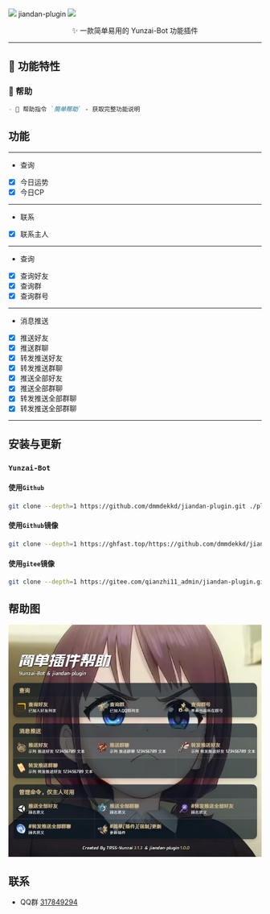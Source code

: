 
# <h1 align="center">
  <img src="https://emojis.slackmojis.com/emojis/images/1613285697/12806/rocket.gif?1613285697" width="30"/>
  jiandan-plugin 
  <img src="https://emojis.slackmojis.com/emojis/images/1613285697/12806/rocket.gif?1613285697" width="30"/>
</h1>
<p align="center">✨ 一款简单易用的 Yunzai-Bot 功能插件</p>

---

## 🚀 功能特性

### 📜 帮助
```markdown
- 🎯 帮助指令 `简单帮助` - 获取完整功能说明
```


## 功能

---

- 查询

- [x] 今日运势
- [x] 今日CP

---

- 联系

- [x] 联系主人
---

- 查询

- [x] 查询好友
- [x] 查询群
- [x] 查询群号

---

- 消息推送

- [x] 推送好友
- [x] 推送群聊
- [x] 转发推送好友
- [x] 转发推送群聊
- [x] 推送全部好友
- [x] 推送全部群聊
- [x] 转发推送全部群聊
- [x] 转发推送全部群聊

---

## 安装与更新

### `Yunzai-Bot`

#### 使用`Github`

```bash
git clone --depth=1 https://github.com/dmmdekkd/jiandan-plugin.git ./plugins/jiandan-plugin
```

#### 使用`Github`镜像

```bash
git clone --depth=1 https://ghfast.top/https://github.com/dmmdekkd/jiandan-plugin.git ./plugins/jiandan-plugin
```
#### 使用`gitee`镜像

```bash
git clone --depth=1 https://gitee.com/qianzhi11_admin/jiandan-plugin.git ./plugins/jiandan-plugin
```

## 帮助图

![帮助图](./resources/help/help.jpg)

## 联系

- QQ群  [317849294](http://qm.qq.com/cgi-bin/qm/qr?_wv=1027&k=fhfLfMY0RjF8DyYJdVcHHtvxkzOODTM4&authKey=cFK9hixEIU57AacxLhwnU9%2F6%2Fr26dumlxVO4%2FjHEGRjWWRV6s%2FSwulVtuDkEGHzI&noverify=0&group_code=317849294)